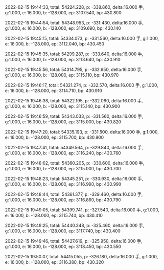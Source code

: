2022-02-15 19:44:33, total: 54224.228, p: -338.860, delta:16.000 手, g:1.000, e: 16.000, b: -128.000, ep: 3107.540, bp: 430.800

2022-02-15 19:44:54, total: 54348.953, p: -331.430, delta:16.000 手, g:1.000, e: 16.000, b: -128.000, ep: 3109.690, bp: 430.140

2022-02-15 19:45:15, total: 54334.073, p: -331.560, delta:16.000 手, g:1.000, e: 16.000, b: -128.000, ep: 3112.040, bp: 430.450

2022-02-15 19:45:35, total: 54299.287, p: -333.640, delta:16.000 手, g:1.000, e: 16.000, b: -128.000, ep: 3113.640, bp: 430.910

2022-02-15 19:45:56, total: 54314.795, p: -332.650, delta:16.000 手, g:1.000, e: 16.000, b: -128.000, ep: 3115.110, bp: 430.970

2022-02-15 19:46:17, total: 54321.274, p: -332.570, delta:16.000 手, g:1.000, e: 16.000, b: -128.000, ep: 3114.710, bp: 430.910

2022-02-15 19:46:38, total: 54322.195, p: -332.060, delta:16.000 手, g:1.000, e: 16.000, b: -128.000, ep: 3115.140, bp: 430.900

2022-02-15 19:46:59, total: 54343.033, p: -331.560, delta:16.000 手, g:1.000, e: 16.000, b: -128.000, ep: 3115.000, bp: 430.820

2022-02-15 19:47:20, total: 54335.193, p: -331.500, delta:16.000 手, g:1.000, e: 16.000, b: -128.000, ep: 3115.700, bp: 430.900

2022-02-15 19:47:41, total: 54349.564, p: -329.840, delta:16.000 手, g:1.000, e: 16.000, b: -128.000, ep: 3116.240, bp: 430.760

2022-02-15 19:48:02, total: 54360.205, p: -330.600, delta:16.000 手, g:1.000, e: 16.000, b: -128.000, ep: 3115.000, bp: 430.700

2022-02-15 19:48:23, total: 54345.251, p: -330.930, delta:16.000 手, g:1.000, e: 16.000, b: -128.000, ep: 3116.990, bp: 430.990

2022-02-15 19:48:44, total: 54361.377, p: -329.460, delta:16.000 手, g:1.000, e: 16.000, b: -128.000, ep: 3116.860, bp: 430.790

2022-02-15 19:49:05, total: 54399.741, p: -327.540, delta:16.000 手, g:1.000, e: 16.000, b: -128.000, ep: 3115.740, bp: 430.410

2022-02-15 19:49:25, total: 54440.348, p: -325.460, delta:16.000 手, g:1.000, e: 16.000, b: -128.000, ep: 3117.740, bp: 430.400

2022-02-15 19:49:46, total: 54427.619, p: -325.950, delta:16.000 手, g:1.000, e: 16.000, b: -128.000, ep: 3118.450, bp: 430.550

2022-02-15 19:50:07, total: 54415.055, p: -326.180, delta:16.000 手, g:1.000, e: 16.000, b: -128.000, ep: 3116.380, bp: 430.320